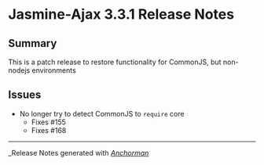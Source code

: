 # Jasmine-Ajax 3.3.1 Release Notes

## Summary

This is a patch release to restore functionality for CommonJS, but non-nodejs environments

## Issues

* No longer try to detect CommonJS to `require` core
  - Fixes #155
  - Fixes #168

------

_Release Notes generated with _[Anchorman](http://github.com/infews/anchorman)_
